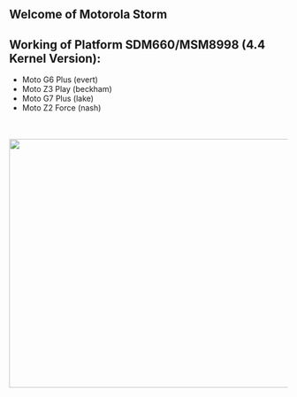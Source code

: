 ## Welcome of Motorola Storm

## Working of Platform SDM660/MSM8998 (4.4 Kernel Version):
 - Moto G6 Plus (evert)
 - Moto Z3 Play (beckham)
 - Moto G7 Plus (lake)
 - Moto Z2 Force (nash)

<p align="center">
 <br>
 <br>
  <samp>
    <img src="https://github.com/Motorola-6xx/.github/blob/master/qualcomm.webp" width="800px" height="450px" align="center">
    <br>
